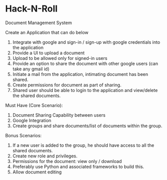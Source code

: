 # Hack-N-Roll 
Document Management System

Create an Application that can do below
1. Integrate with google and sign-in / sign-up with google credentials into the application
2. Provide a UI to upload a document
3. Upload to be allowed only for signed-in users
4. Provide an option to share the document with other google users (can take any gmail id)
5. Initiate a mail from the application, intimating document has been shared.
6. Create permissions for document as part of sharing.
7. Shared user should be able to login to the application and view/delete the shared documents.

Must Have (Core Scenario):
1. Document Sharing Capability between users
2. Google Integration
3. Create groups and share documents/list of documents within the group.

Bonus Scenarios:
1. If a new user is added to the group, he should have access to all the shared documents.
2. Create new role and privileges.
3. Permissions for the document: view only / download
4. Preferably use Python and associated frameworks to build this.
5. Allow document editing
